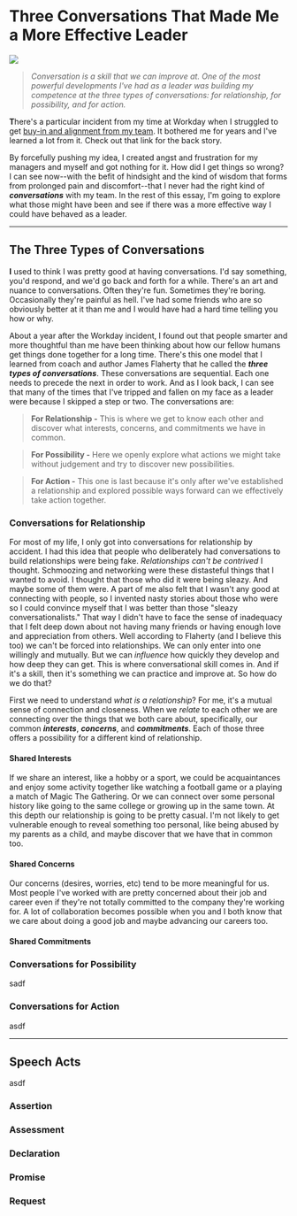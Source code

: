 # Three Conversations That Made Me a More Effective Leader

![][lead-image-jpg]

> _Conversation is a skill that we can improve at. One of the most powerful developments I've had as a leader was building my competence at the three types of conversations: for relationship, for possibility, and for action._

<b>T</b>here's a particular incident from my time at Workday when I struggled to get [buy-in and alignment from my team](/alignment-and-buy-in). It bothered me for years and I've learned a lot from it. Check out that link for the back story.

By forcefully pushing my idea, I created angst and frustration for my managers and myself and got nothing for it. How did I get things so wrong? I can see now--with the befit of hindsight and the kind of wisdom that forms from prolonged pain and discomfort--that I never had the right kind of _**conversations**_ with my team. In the rest of this essay, I'm going to explore what those might have been and see if there was a more effective way I could have behaved as a leader.

---

## The Three Types of Conversations
<b>I</b> used to think I was pretty good at having conversations. I'd say something, you'd respond, and we'd go back and forth for a while. There's an art and nuance to conversations. Often they're fun. Sometimes they're boring. Occasionally they're painful as hell. I've had some friends who are so obviously better at it than me and I would have had a hard time telling you how or why.

About a year after the Workday incident, I found out that people smarter and more thoughtful than me have been thinking about how our fellow humans get things done together for a long time. There's this one model that I learned from coach and author James Flaherty that he called the _**three types of conversations**_. These conversations are sequential. Each one needs to precede the next in order to work. And as I look back, I can see that many of the times that I've tripped and fallen on my face as a leader were because I skipped a step or two. The conversations are:

> **For Relationship -** This is where we get to know each other and discover what interests, concerns, and commitments we have in common.

> **For Possibility -** Here we openly explore what actions we might take without judgement and try to discover new possibilities.

> **For Action -** This one is last because it's only after we've established a relationship and explored possible ways forward can we effectively take action together.

### Conversations for Relationship

For most of my life, I only got into conversations for relationship by accident. I had this idea that people who deliberately had conversations to build relationships were being fake. _Relationships can't be contrived_ I thought. Schmoozing and networking were these distasteful things that I wanted to avoid. I thought that those who did it were being sleazy. And maybe some of them were. A part of me also felt that I wasn't any good at connecting with people, so I invented nasty stories about those who were so I could convince myself that I was better than those "sleazy conversationalists." That way I didn't have to face the sense of inadequacy that I felt deep down about not having many friends or having enough love and appreciation from others. Well according to Flaherty (and I believe this too) we can't be forced into relationships. We can only enter into one willingly and mutually. But we can _influence_ how quickly they develop and how deep they can get. This is where conversational skill comes in. And if it's a skill, then it's something we can practice and improve at. So how do we do that?

First we need to understand _what is a relationship_? For me, it's a mutual sense of connection and closeness. When we _relate_ to each other we are connecting over the things that we both care about, specifically, our common _**interests**_, _**concerns**_, and _**commitments**_. Each of those three offers a possibility for a different kind of relationship.

#### Shared Interests
If we share an interest, like a hobby or a sport, we could be acquaintances and enjoy some activity together like watching a football game or a playing a match of Magic The Gathering. Or we can connect over some personal history like going to the same college or growing up in the same town. At this depth our relationship is going to be pretty casual. I'm not likely to get vulnerable enough to reveal something too personal, like being abused by my parents as a child, and maybe discover that we have that in common too.

#### Shared Concerns
Our concerns (desires, worries, etc) tend to be more meaningful for us. Most people I've worked with are pretty concerned about their job and career even if they're not totally committed to the company they're working for. A lot of collaboration becomes possible when you and I both know that we care about doing a good job and maybe advancing our careers too.

#### Shared Commitments



### Conversations for Possibility
sadf

### Conversations for Action
asdf

---

## Speech Acts
asdf

### Assertion
### Assessment
### Declaration
### Promise
### Request

[lead-image-jpg]: https://d235962hz41e70.cloudfront.net/seargent.jpeg